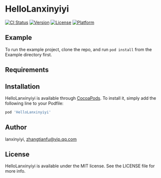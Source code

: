 # HelloLanxinyiyi

[![CI Status](https://img.shields.io/travis/lanxinyiyi/HelloLanxinyiyi.svg?style=flat)](https://travis-ci.org/lanxinyiyi/HelloLanxinyiyi)
[![Version](https://img.shields.io/cocoapods/v/HelloLanxinyiyi.svg?style=flat)](https://cocoapods.org/pods/HelloLanxinyiyi)
[![License](https://img.shields.io/cocoapods/l/HelloLanxinyiyi.svg?style=flat)](https://cocoapods.org/pods/HelloLanxinyiyi)
[![Platform](https://img.shields.io/cocoapods/p/HelloLanxinyiyi.svg?style=flat)](https://cocoapods.org/pods/HelloLanxinyiyi)

## Example

To run the example project, clone the repo, and run `pod install` from the Example directory first.

## Requirements

## Installation

HelloLanxinyiyi is available through [CocoaPods](https://cocoapods.org). To install
it, simply add the following line to your Podfile:

```ruby
pod 'HelloLanxinyiyi'
```

## Author

lanxinyiyi, zhangtianfu@vip.qq.com

## License

HelloLanxinyiyi is available under the MIT license. See the LICENSE file for more info.
